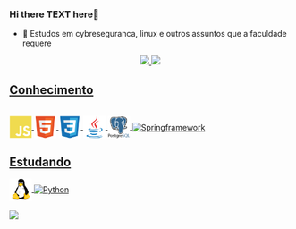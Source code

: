 ### Hi there TEXT here👋

- 🌱 Estudos em cybreseguranca, linux e outros assuntos que a faculdade requere

<div align="center">
  <a href="https://github.com/TEXTBr">
  <img height="150em" src="https://github-readme-stats.vercel.app/api?username=andregchang&show_icons=true&theme=radical&include_all_commits=true&count_private=true"/>
  <img height="150em" src="https://github-readme-stats.vercel.app/api/top-langs/?username=andregchang&layout=compact&langs_count=7&theme=radical"/>
</div>
  
  ## Conhecimento
<div style="display: inline_block"><br>
  <img align="center" alt="Js" height="40" width="40" src="https://raw.githubusercontent.com/devicons/devicon/master/icons/javascript/javascript-plain.svg">
  <img align="center" alt="HTML" height="40" width="40" src="https://raw.githubusercontent.com/devicons/devicon/master/icons/html5/html5-original.svg">
  <img align="center" alt="CSS" height="40" width="40" src="https://raw.githubusercontent.com/devicons/devicon/master/icons/css3/css3-original.svg"> 
  <img align="center" alt="Java" height="40" width="40" src="https://raw.githubusercontent.com/devicons/devicon/master/icons/java/java-original.svg">    
  <img align="center" alt="Postgresql" height="40" width="40" src="https://raw.githubusercontent.com/devicons/devicon/master/icons/postgresql/postgresql-original-wordmark.svg">   
  <img align="center" alt="Springframework" src="https://www.vectorlogo.zone/logos/springio/springio-icon.svg" alt="spring" width="40" height="40"/> 
</div>

  ## Estudando
  <div style="display: inline_block">
     <img align="center" alt="Linux" src="https://raw.githubusercontent.com/devicons/devicon/master/icons/linux/linux-original.svg" alt="linux" width="40" height="40"/>
     <img align="center" alt="Python" src="https://www.vectorlogo.zone/logos/python/python-icon.svg" alt="Python" width="40" height="40"/>
  </div>
<br>
<div> 
  <a href="https://www.linkedin.com/in/andre-chang-760b65241/" target="_blank"><img src="https://img.shields.io/badge/-LinkedIn-%230077B5?style=for-the-badge&logo=linkedin&logoColor=white" target="_blank"></a> 
 
</div>
